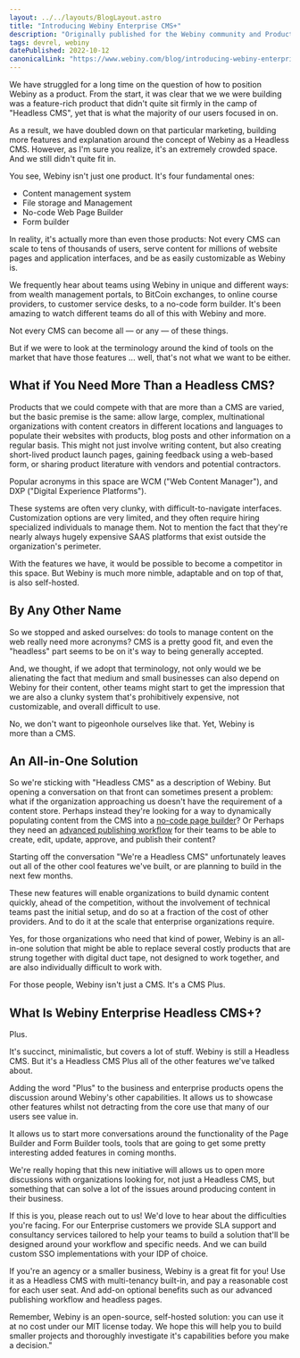 ```yaml
---
layout: ../../layouts/BlogLayout.astro
title: "Introducing Webiny Enterprise CMS+"
description: "Originally published for the Webiny community and Product Hunt launch. It introduces a new marketing term that was conjured up to provoke discussions about what value Webiny brings to organizations apart from the CMS aspect, and because of it's serverless nature."
tags: devrel, webiny
datePublished: 2022-10-12
canonicalLink: "https://www.webiny.com/blog/introducing-webiny-enterprise-headless-cms-plus/"
---
```

We have struggled for a long time on the question of how to position Webiny as a product. From the start, it was clear that we we were building was a feature-rich product that didn't quite sit firmly in the camp of "Headless CMS", yet that is what the majority of our users focused in on.

As a result, we have doubled down on that particular marketing, building more features and explanation around the concept of Webiny as a Headless CMS. However, as I'm sure you realize, it's an extremely crowded space. And we still didn't quite fit in.

You see, Webiny isn't just one product. It's four fundamental ones:

-   Content management system
-   File storage and Management
-   No-code Web Page Builder
-   Form builder

In reality, it's actually more than even those products: Not every CMS can scale to tens of thousands of users, serve content for millions of website pages and application interfaces, and be as easily customizable as Webiny is.

We frequently hear about teams using Webiny in unique and different ways: from wealth management portals, to BitCoin exchanges, to online course providers, to customer service desks, to a no-code form builder. It's been amazing to watch different teams do all of this with Webiny and more.

Not every CMS can become all — or any — of these things.

But if we were to look at the terminology around the kind of tools on the market that have those features ... well, that's not what we want to be either.

## What if You Need More Than a Headless CMS?

Products that we could compete with that are more than a CMS are varied, but the basic premise is the same: allow large, complex, multinational organizations with content creators in different locations and languages to populate their websites with products, blog posts and other information on a regular basis. This might not just involve writing content, but also creating short-lived product launch pages, gaining feedback using a web-based form, or sharing product literature with vendors and potential contractors.

Popular acronyms in this space are WCM ("Web Content Manager"), and DXP ("Digital Experience Platforms").

These systems are often very clunky, with difficult-to-navigate interfaces. Customization options are very limited, and they often require hiring specialized individuals to manage them. Not to mention the fact that they're nearly always hugely expensive SAAS platforms that exist outside the organization's perimeter.

With the features we have, it would be possible to become a competitor in this space. But Webiny is much more nimble, adaptable and on top of that, is also self-hosted.

## By Any Other Name

So we stopped and asked ourselves: do tools to manage content on the web really need more acronyms? CMS is a pretty good fit, and even the "headless" part seems to be on it's way to being generally accepted.

And, we thought, if we adopt that terminology, not only would we be alienating the fact that medium and small businesses can also depend on Webiny for their content, other teams might start to get the impression that we are also a clunky system that's prohibitively expensive, not customizable, and overall difficult to use.

No, we don't want to pigeonhole ourselves like that. Yet, Webiny is more than a CMS.

## An All-in-One Solution

So we're sticking with "Headless CMS" as a description of Webiny. But opening a conversation on that front can sometimes present a problem: what if the organization approaching us doesn't have the requirement of a content store. Perhaps instead they're looking for a way to dynamically populating content from the CMS into a [no-code page builder](https://www.webiny.com/docs/overview/applications/page-builder)? Or Perhaps they need an [advanced publishing workflow](https://www.webiny.com/docs/overview/applications/apw) for their teams to be able to create, edit, update, approve, and publish their content?

Starting off the conversation "We're a Headless CMS" unfortunately leaves out all of the other cool features we've built, or are planning to build in the next few months.

These new features will enable organizations to build dynamic content quickly, ahead of the competition, without the involvement of technical teams past the initial setup, and do so at a fraction of the cost of other providers. And to do it at the scale that enterprise organizations require.

Yes, for those organizations who need that kind of power, Webiny is an all-in-one solution that might be able to replace several costly products that are strung together with digital duct tape, not designed to work together, and are also individually difficult to work with.

For those people, Webiny isn't just a CMS. It's a CMS Plus.

## What Is Webiny Enterprise Headless CMS+?

Plus.

It's succinct, minimalistic, but covers a lot of stuff. Webiny is still a Headless CMS. But it's a Headless CMS Plus all of the other features we've talked about.

Adding the word "Plus" to the business and enterprise products opens the discussion around Webiny's other capabilities. It allows us to showcase other features whilst not detracting from the core use that many of our users see value in.

It allows us to start more conversations around the functionality of the Page Builder and Form Builder tools, tools that are going to get some pretty interesting added features in coming months.

We're really hoping that this new initiative will allows us to open more discussions with organizations looking for, not just a Headless CMS, but something that can solve a lot of the issues around producing content in their business.

If this is you, please reach out to us! We'd love to hear about the difficulties you're facing. For our Enterprise customers we provide SLA support and consultancy services tailored to help your teams to build a solution that'll be designed around your workflow and specific needs. And we can build custom SSO implementations with your IDP of choice.

If you're an agency or a smaller business, Webiny is a great fit for you! Use it as a Headless CMS with multi-tenancy built-in, and pay a reasonable cost for each user seat. And add-on optional benefits such as our advanced publishing workflow and headless pages.

Remember, Webiny is an open-source, self-hosted solution: you can use it at no cost under our MIT license today. We hope this will help you to build smaller projects and thoroughly investigate it's capabilities before you make a decision."
